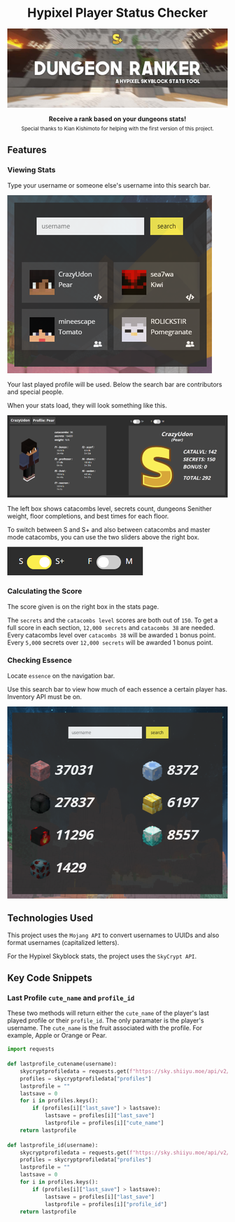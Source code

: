 <h1 align="center">Hypixel Player Status Checker</h1>

<div align="center">
  <img src="/static/images/banner.jpg">
  <p align="center">
	  <b>Receive a rank based on your dungeons stats!</b> <br>
	  <sub>Special thanks to Kian Kishimoto for helping with the first version of this project.</sub>
  </p>
</div>

## Features

### Viewing Stats
Type your username or someone else's username into this search bar.

<img src="/static/images/search_box.png">

Your last played profile will be used. Below the search bar are contributors and special people.

When your stats load, they will look something like this.

<img src="/static/images/sample_stats.png">

The left box shows catacombs level, secrets count, dungeons Senither weight, floor completions, and best times for each floor.

To switch between S and S+ and also between catacombs and master mode catacombs, you can use the two sliders above the right box.

<img src="/static/images/switching_modes.png">

### Calculating the Score
The score given is on the right box in the stats page.

The `secrets` and the `catacombs level` scores are both out of `150`. To get a full score in each section, `12,000 secrets` and `catacombs 38` are needed. Every catacombs level over `catacombs 38` will be awarded `1` bonus point. Every `5,000` secrets over `12,000 secrets` will be awarded 1 bonus point.

### Checking Essence
Locate `essence` on the navigation bar.

Use this search bar to view how much of each essence a certain player has. Inventory API must be on.

<img src="/static/images/essence.png">

## Technologies Used

This project uses the `Mojang API` to convert usernames to UUIDs and also format usernames (capitalized letters).

For the Hypixel Skyblock stats, the project uses the `SkyCrypt API`.

## Key Code Snippets

### Last Profile `cute_name` and `profile_id`

These two methods will return either the `cute_name` of the player's last played profile or their `profile_id`. The only paramater is the player's username. The `cute_name` is the fruit associated with the profile. For example, Apple or Orange or Pear.

```python
import requests

def lastprofile_cutename(username):
    skycryptprofiledata = requests.get(f"https://sky.shiiyu.moe/api/v2/profile/{username}").json()
    profiles = skycryptprofiledata["profiles"]
    lastprofile = ""
    lastsave = 0
    for i in profiles.keys():
        if (profiles[i]["last_save"] > lastsave):
            lastsave = profiles[i]["last_save"]
            lastprofile = profiles[i]["cute_name"]
    return lastprofile

def lastprofile_id(username):
    skycryptprofiledata = requests.get(f"https://sky.shiiyu.moe/api/v2/profile/{username}").json()
    profiles = skycryptprofiledata["profiles"]
    lastprofile = ""
    lastsave = 0
    for i in profiles.keys():
        if (profiles[i]["last_save"] > lastsave):
            lastsave = profiles[i]["last_save"]
            lastprofile = profiles[i]["profile_id"]
    return lastprofile
```
